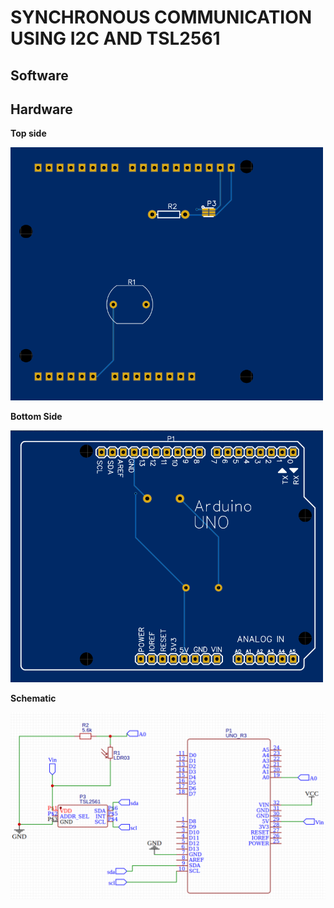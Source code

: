 # SYNCHRONOUS COMMUNICATION USING I2C AND TSL2561


## Software


## Hardware

**Top side**

<img src=https://github.com/bgarrido7/feup-sele/blob/master/Final%20Project/sync_t4_b10/images/pcb_bottom.png width=500>

**Bottom Side**

<img src=https://github.com/bgarrido7/feup-sele/blob/master/Final%20Project/sync_t4_b10/images/pcb_top.png width=500>

**Schematic**

<img src=https://github.com/bgarrido7/feup-sele/blob/master/Final%20Project/sync_t4_b10/images/schematic.png width=800>
